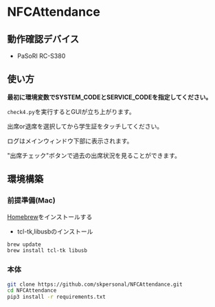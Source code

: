 # NFCAttendance

## 動作確認デバイス

- PaSoRI RC-S380

## 使い方

**最初に環境変数でSYSTEM_CODEとSERVICE_CODEを指定してください。**

`check4.py`を実行するとGUIが立ち上がります。

出席or退席を選択してから学生証をタッチしてください。

ログはメインウィンドウ下部に表示されます。

"出席チェック"ボタンで過去の出席状況を見ることができます。

## 環境構築

### 前提準備(Mac)

[Homebrew](https://brew.sh/)をインストールする

- tcl-tk,libusbのインストール

```bash
brew update
brew install tcl-tk libusb
```

### 本体

```bash
git clone https://github.com/skpersonal/NFCAttendance.git
cd NFCAttendance
pip3 install -r requirements.txt
```
